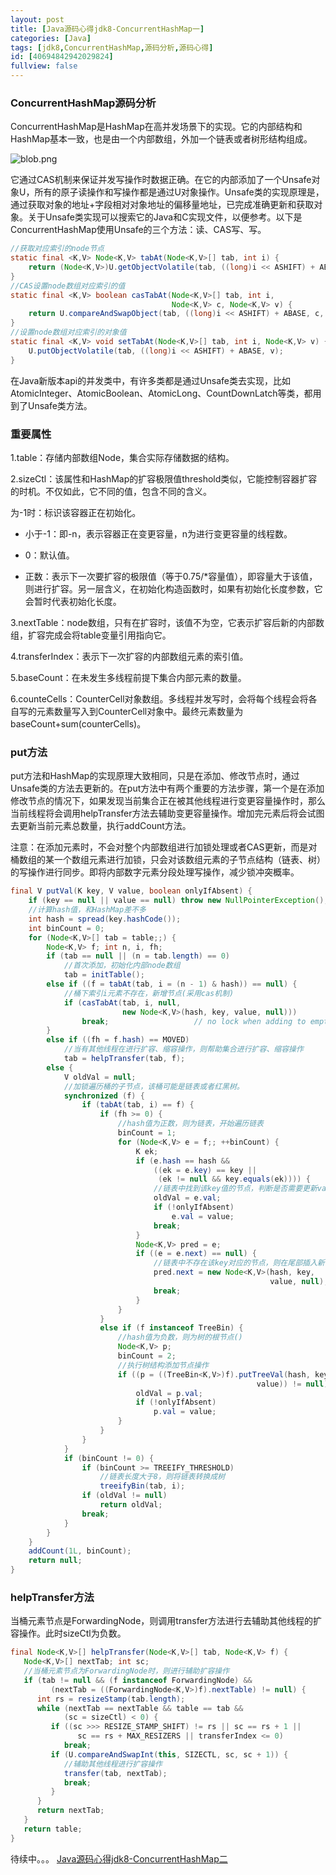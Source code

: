 ```yaml
---
layout: post
title: [Java源码心得jdk8-ConcurrentHashMap一]
categories: [Java]
tags: [jdk8,ConcurrentHashMap,源码分析,源码心得]
id: [40694842942029824]
fullview: false
---
```

### ConcurrentHashMap源码分析

ConcurrentHashMap是HashMap在高并发场景下的实现。它的内部结构和HashMap基本一致，也是由一个内部数组，外加一个链表或者树形结构组成。

![blob.png](http://file.ctosb.com/upload/image/20171030/1509374380839078086.png "1509374380839078086.png")

它通过CAS机制来保证并发写操作时数据正确。在它的内部添加了一个Unsafe对象U，所有的原子读操作和写操作都是通过U对象操作。Unsafe类的实现原理是，通过获取对象的地址+字段相对对象地址的偏移量地址，已完成准确更新和获取对象。关于Unsafe类实现可以搜索它的Java和C实现文件，以便参考。以下是ConcurrentHashMap使用Unsafe的三个方法：读、CAS写、写。


```java
//获取对应索引的node节点
static final <K,V> Node<K,V> tabAt(Node<K,V>[] tab, int i) {
    return (Node<K,V>)U.getObjectVolatile(tab, ((long)i << ASHIFT) + ABASE);
}
//CAS设置node数组对应索引的值
static final <K,V> boolean casTabAt(Node<K,V>[] tab, int i,
                                    Node<K,V> c, Node<K,V> v) {
    return U.compareAndSwapObject(tab, ((long)i << ASHIFT) + ABASE, c, v);
}
//设置node数组对应索引的对象值
static final <K,V> void setTabAt(Node<K,V>[] tab, int i, Node<K,V> v) {
    U.putObjectVolatile(tab, ((long)i << ASHIFT) + ABASE, v);
}
```

在Java新版本api的并发类中，有许多类都是通过Unsafe类去实现，比如AtomicInteger、AtomicBoolean、AtomicLong、CountDownLatch等类，都用到了Unsafe类方法。

### 重要属性

1.table：存储内部数组Node，集合实际存储数据的结构。

2.sizeCtl：该属性和HashMap的扩容极限值threshold类似，它能控制容器扩容的时机。不仅如此，它不同的值，包含不同的含义。

为-1时：标识该容器正在初始化。

* 小于-1：即-n，表示容器正在变更容量，n为进行变更容量的线程数。

* 0：默认值。


* 正数：表示下一次要扩容的极限值（等于0.75/*容量值），即容量大于该值，则进行扩容。另一层含义，在初始化构造函数时，如果有初始化长度参数，它会暂时代表初始化长度。


3.nextTable：node数组，只有在扩容时，该值不为空，它表示扩容后新的内部数组，扩容完成会将table变量引用指向它。

4.transferIndex：表示下一次扩容的内部数组元素的索引值。

5.baseCount：在未发生多线程前提下集合内部元素的数量。


6.counteCells：CounterCell对象数组。多线程并发写时，会将每个线程会将各自写的元素数量写入到CounterCell对象中。最终元素数量为baseCount+sum(counterCells)。

### put方法


put方法和HashMap的实现原理大致相同，只是在添加、修改节点时，通过Unsafe类的方法去更新的。在put方法中有两个重要的方法步骤，第一个是在添加修改节点的情况下，如果发现当前集合正在被其他线程进行变更容量操作时，那么当前线程将会调用helpTransfer方法去辅助变更容量操作。增加完元素后将会试图去更新当前元素总数量，执行addCount方法。

注意：在添加元素时，不会对整个内部数组进行加锁处理或者CAS更新，而是对桶数组的某一个数组元素进行加锁，只会对该数组元素的子节点结构（链表、树）的写操作进行同步。即将内部数字元素分段处理写操作，减少锁冲突概率。

```java
final V putVal(K key, V value, boolean onlyIfAbsent) {
    if (key == null || value == null) throw new NullPointerException();
    //计算hash值，和HashMap差不多
    int hash = spread(key.hashCode());
    int binCount = 0;
    for (Node<K,V>[] tab = table;;) {
        Node<K,V> f; int n, i, fh;
        if (tab == null || (n = tab.length) == 0)
            //首次添加，初始化内部node数组
            tab = initTable();
        else if ((f = tabAt(tab, i = (n - 1) & hash)) == null) {
            //桶下索引i元素不存在，新增节点(采用cas机制)
            if (casTabAt(tab, i, null,
                         new Node<K,V>(hash, key, value, null)))
                break;                   // no lock when adding to empty bin
        }
        else if ((fh = f.hash) == MOVED)
            //当有其他线程在进行扩容、缩容操作，则帮助集合进行扩容、缩容操作
            tab = helpTransfer(tab, f);
        else {
            V oldVal = null;
            //加锁遍历桶的子节点，该桶可能是链表或者红黑树。
            synchronized (f) {
                if (tabAt(tab, i) == f) {
                    if (fh >= 0) {
                        //hash值为正数，则为链表，开始遍历链表
                        binCount = 1;
                        for (Node<K,V> e = f;; ++binCount) {
                            K ek;
                            if (e.hash == hash &&
                                ((ek = e.key) == key ||
                                 (ek != null && key.equals(ek)))) {
                                //链表中找到该key值的节点，判断是否需要更新value值
                                oldVal = e.val;
                                if (!onlyIfAbsent)
                                    e.val = value;
                                break;
                            }
                            Node<K,V> pred = e;
                            if ((e = e.next) == null) {
                                //链表中不存在该key对应的节点，则在尾部插入新节点
                                pred.next = new Node<K,V>(hash, key,
                                                          value, null);
                                break;
                            }
                        }
                    }
                    else if (f instanceof TreeBin) {
                        //hash值为负数，则为树的根节点()
                        Node<K,V> p;
                        binCount = 2;
                        //执行树结构添加节点操作
                        if ((p = ((TreeBin<K,V>)f).putTreeVal(hash, key,
                                                       value)) != null) {
                            oldVal = p.val;
                            if (!onlyIfAbsent)
                                p.val = value;
                        }
                    }
                }
            }
            if (binCount != 0) {
                if (binCount >= TREEIFY_THRESHOLD)
                    //链表长度大于8，则将链表转换成树
                    treeifyBin(tab, i);
                if (oldVal != null)
                    return oldVal;
                break;
            }
        }
    }
    addCount(1L, binCount);
    return null;
}
```

### helpTransfer方法

当桶元素节点是ForwardingNode，则调用transfer方法进行去辅助其他线程的扩容操作。此时sizeCtl为负数。


```java
final Node<K,V>[] helpTransfer(Node<K,V>[] tab, Node<K,V> f) {
   Node<K,V>[] nextTab; int sc;
   //当桶元素节点为ForwardingNode时，则进行辅助扩容操作
   if (tab != null && (f instanceof ForwardingNode) &&
         (nextTab = ((ForwardingNode<K,V>)f).nextTable) != null) {
      int rs = resizeStamp(tab.length);
      while (nextTab == nextTable && table == tab &&
            (sc = sizeCtl) < 0) {
         if ((sc >>> RESIZE_STAMP_SHIFT) != rs || sc == rs + 1 ||
               sc == rs + MAX_RESIZERS || transferIndex <= 0)
            break;
         if (U.compareAndSwapInt(this, SIZECTL, sc, sc + 1)) {
            //辅助其他线程进行扩容操作
            transfer(tab, nextTab);
            break;
         }
      }
      return nextTab;
   }
   return table;
}
```

待续中。。。 [Java源码心得jdk8-ConcurrentHashMap二](http://ctosb.com/article/46545554779406336)

